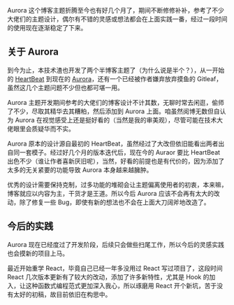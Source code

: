 Aurora 这个博客主题折腾至今也有好几个月了，期间不断修修补补，参考了不少大佬们的主题设计，偶尔有不错的灵感或想法都会在上面实践一番，经过一段时间的使用现在逐渐稳定了下来。

## 关于 Aurora

到今为止，本技术渣也开发了两个半博客主题了（为什么说是半个？），从一开始的 [HeartBeat](https://chanshiyu.com/treasure/heartbeat/) 到现在的 [Aurora](https://github.com/chanshiyucx/aurora)，还有一个已经被作者嫌弃放弃摸鱼的 Gitleaf，虽然这几个主题问题不少但也都可堪一用。

Aurora 主题开发期间参考的大佬们的博客设计不计其数，无聊时常去闲逛，偷师了不少，尽取其精华去其糟粕，然后添加到 Aurora 上面。咱虽然阅博无数但自认为 Aurora 在视觉感受上还是挺好看的（当然是我的审美观），尽管可能在技术大佬眼里会质疑华而不实。

Aurora 原本的设计源自最初的 HeartBeat，虽然经过了大改但依旧能看出两者出自同一套模子。经过好几个月的版本迭代后，现在今的 Auraor 要比 HeartBeat 出色不少（谁让作者喜新厌旧呢），当然，好看的前提也是有代价的，因为添加了太多的无关紧要的功能导致 Aurora 本身越来越臃肿。

优秀的设计需要保持克制，过多功能的堆砌会让主题偏离使用者的初衷，本来嘛，博客就应以内容为主，干货才是王道。所以今后 Aurora 应该不会再有太大的改动，除了修复一些 Bug，即使有新的想法也不会在上面大刀阔斧地改造了。

## 今后的实践

Aurora 现在已经度过了开发阶段，后续只会做些扫尾工作，所以今后的灵感实践也会摸新的项目上马。

最近开始重学 React，毕竟自己已经一年多没用过 React 写过项目了，这段时间 React 几次版本更新有了较大的改动，添加了许多新特性，尤其是 Hook 的加入，让这种函数式编程范式更加深入我心，所以琢磨用 React 开个新坑，苦于没有太好的初稿，故目前依旧在构思中。
